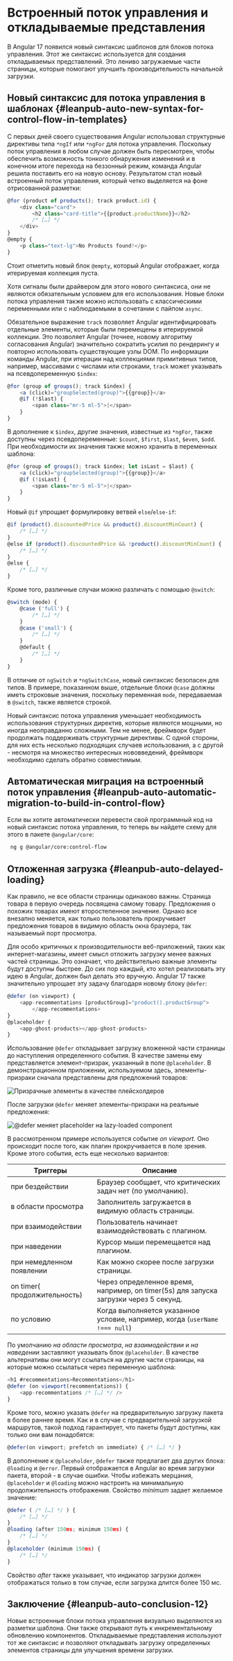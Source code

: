 # Встроенный поток управления и откладываемые представления

В Angular 17 появился новый синтаксис шаблонов для блоков потока управления. Этот же синтаксис используется для создания откладываемых представлений. Это лениво загружаемые части страницы, которые помогают улучшить производительность начальной загрузки.

## Новый синтаксис для потока управления в шаблонах {#leanpub-auto-new-syntax-for-control-flow-in-templates}

С первых дней своего существования Angular использовал структурные директивы типа `*ngIf` или `*ngFor` для потока управления. Поскольку поток управления в любом случае должен быть пересмотрен, чтобы обеспечить возможность тонкого обнаружения изменений и в конечном итоге перехода на беззонный режим, команда Angular решила поставить его на новую основу. Результатом стал новый встроенный поток управления, который четко выделяется на фоне отрисованной разметки:

```ts
@for (product of products(); track product.id) {
    <div class="card">
        <h2 class="card-title">{{product.productName}}</h2>
        /* […] */
    </div>
}
@empty {
    <p class="text-lg">No Products found!</p>
}
```

Стоит отметить новый блок `@empty`, который Angular отображает, когда итерируемая коллекция пуста.

Хотя сигналы были драйвером для этого нового синтаксиса, они не являются обязательным условием для его использования. Новые блоки потока управления также можно использовать с классическими переменными или с наблюдаемыми в сочетании с пайпом `async`.

Обязательное выражение `track` позволяет Angular идентифицировать отдельные элементы, которые были перемещены в итерируемой коллекции. Это позволяет Angular (точнее, новому алгоритму согласования Angular) значительно сократить усилия по рендерингу и повторно использовать существующие узлы DOM. По информации команды Angular, при итерации над коллекциями примитивных типов, например, массивами с числами или строками, `track` может указывать на псевдопеременную `$index`:

```ts
@for (group of groups(); track $index) {
    <a (click)="groupSelected(group)">{{group}}</a>
    @if (!$last) {
        <span class="mr-5 ml-5">|</span>
    }
}
```

В дополнение к `$index`, другие значения, известные из `*ngFor`, также доступны через псевдопеременные: `$count`, `$first`, `$last`, `$even`, `$odd`. При необходимости их значения также можно хранить в переменных шаблона:

```ts
@for (group of groups(); track $index; let isLast = $last) {
    <a (click)="groupSelected(group)">{{group}}</a>
    @if (!isLast) {
        <span class="mr-5 ml-5">|</span>
    }
}
```

Новый `@if` упрощает формулировку ветвей `else`/`else-if`:

```ts
@if (product().discountedPrice && product().discountMinCount) {
    /* […] */
}
@else if (product().discountedPrice && !product().discountMinCount) {
    /* […] */
}
@else {
    /* […] */
}
```

Кроме того, различные случаи можно различать с помощью `@switch`:

```ts
@switch (mode) {
    @case ('full') {
    	/* […] */
    }
    @case ('small') {
    	/* […] */
    }
    @default {
    	/* […] */
    }
}
```

В отличие от `ngSwitch` и `*ngSwitchCase`, новый синтаксис безопасен для типов. В примере, показанном выше, отдельные блоки `@case` должны иметь строковые значения, поскольку переменная `mode`, передаваемая в `@switch`, также является строкой.

Новый синтаксис потока управления уменьшает необходимость использования структурных директив, которые являются мощными, но иногда неоправданно сложными. Тем не менее, фреймворк будет продолжать поддерживать структурные директивы. С одной стороны, для них есть несколько подходящих случаев использования, а с другой - несмотря на множество интересных нововведений, фреймворк необходимо сделать обратно совместимым.

## Автоматическая миграция на встроенный поток управления {#leanpub-auto-automatic-migration-to-build-in-control-flow}

Если вы хотите автоматически перевести свой программный код на новый синтаксис потока управления, то теперь вы найдете схему для этого в пакете `@angular/core`:

```sh
 ng g @angular/core:control-flow
```

## Отложенная загрузка {#leanpub-auto-delayed-loading}

Как правило, не все области страницы одинаково важны. Страница товара в первую очередь посвящена самому товару. Предложения о похожих товарах имеют второстепенное значение. Однако все внезапно меняется, как только пользователь прокручивает предложения товаров в видимую область окна браузера, так называемый порт просмотра.

Для особо критичных к производительности веб-приложений, таких как интернет-магазины, имеет смысл отложить загрузку менее важных частей страницы. Это означает, что действительно важные элементы будут доступны быстрее. До сих пор каждый, кто хотел реализовать эту идею в Angular, должен был делать это вручную. Angular 17 также значительно упрощает эту задачу благодаря новому блоку `@defer`:

```ts
@defer (on viewport) {
    <app-recommentations [productGroup]="product().productGroup">
        </app-recommentations>
}
@placeholder {
    <app-ghost-products></app-ghost-products>
}
```

Использование `@defer` откладывает загрузку вложенной части страницы до наступления определенного события. В качестве замены ему представляется элемент-призрак, указанный в поле `@placeholder`. В демонстрационном приложении, используемом здесь, элементы-призраки сначала представлены для предложений товаров:

![Призрачные элементы в качестве плейсхолдеров](ghost-element.png)

После загрузки `@defer` меняет элементы-призраки на реальные предложения:

![@defer меняет placeholder на lazy-loaded component](ghost-element-2.png)

В рассмотренном примере используется событие _on viewport_. Оно происходит после того, как плагин прокручивается в поле зрения. Кроме этого события, есть еще несколько вариантов:

| Триггеры                     | Описание                                                                              |
| ---------------------------- | ------------------------------------------------------------------------------------- |
| при бездействии              | Браузер сообщает, что критических задач нет (по умолчанию).                           |
| в области просмотра          | Заполнитель загружается в видимую область страницы.                                   |
| при взаимодействии           | Пользователь начинает взаимодействовать с плагином.                                   |
| при наведении                | Курсор мыши перемещается над плагином.                                                |
| при немедленном появлении    | Как можно скорее после загрузки страницы.                                             |
| on timer( продолжительность) | Через определенное время, например, on timer(5s) для запуска загрузки через 5 секунд. |
| по условию                   | Когда выполняется указанное условие, например, когда (`userName !=== null`)           |

По умолчанию _на области просмотра_, _на взаимодействии_ и _на наведении_ заставляют указывать блок `@placeholder`. В качестве альтернативы они могут ссылаться на другие части страницы, на которые можно ссылаться через переменную шаблона:

```ts
<h1 #recommentations>Recommentations</h1>
@defer (on viewport(recommentations)) {
    <app-recommentations /* […] */ />
}
```

Кроме того, можно указать `@defer` на предварительную загрузку пакета в более раннее время. Как и в случае с предварительной загрузкой маршрутов, такой подход гарантирует, что пакеты будут доступны, как только они вам понадобятся:

```ts
@defer(on viewport; prefetch on immediate) { /* […] */ }
```

В дополнение к `@placeholder`, `@defer` также предлагает два других блока: `@loading` и `@error`. Первый отображается в Angular во время загрузки пакета, второй - в случае ошибки. Чтобы избежать мерцания, `@placeholder` и `@loading` можно настроить на минимальную продолжительность отображения. Свойство _minimum_ задает желаемое значение:

```ts
@defer ( /* […] */ ) {
    /* […] */
}
@loading (after 150ms; minimum 150ms) {
    /* […] */
}
@placeholder (minimum 150ms) {
    /* […] */
}
```

Свойство _after_ также указывает, что индикатор загрузки должен отображаться только в том случае, если загрузка длится более 150 мс.

## Заключение {#leanpub-auto-conclusion-12}

Новые встроенные блоки потока управления визуально выделяются из разметки шаблона. Они также открывают путь к инкрементальному обновлению компонентов. Откладываемые представления используют тот же синтаксис и позволяют откладывать загрузку определенных элементов страницы для улучшения времени загрузки.
